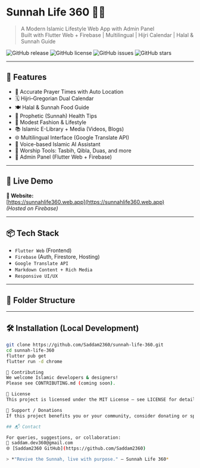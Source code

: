 # Sunnah Life 360 🌙📿

> A Modern Islamic Lifestyle Web App with Admin Panel  
> Built with Flutter Web + Firebase | Multilingual | Hijri Calendar | Halal & Sunnah Guide

![GitHub release](https://img.shields.io/github/v/release/Saddam2360/sunnah-life-360)
![GitHub license](https://img.shields.io/github/license/Saddam2360/sunnah-life-360)
![GitHub issues](https://img.shields.io/github/issues/Saddam2360/sunnah-life-360)
![GitHub stars](https://img.shields.io/github/stars/Saddam2360/sunnah-life-360?style=social)

---

## 🌟 Features

- 📅 Accurate Prayer Times with Auto Location
- 🗓️ Hijri–Gregorian Dual Calendar
- 🍽️ Halal & Sunnah Food Guide
- 🌿 Prophetic (Sunnah) Health Tips
- 🧕 Modest Fashion & Lifestyle
- 📚 Islamic E-Library + Media (Videos, Blogs)
- 🌐 Multilingual Interface (Google Translate API)
- 🧠 Voice-based Islamic AI Assistant
- 🕋 Worship Tools: Tasbih, Qibla, Duas, and more
- 🔐 Admin Panel (Flutter Web + Firebase)

---

## 🚀 Live Demo

**🔗 Website:**  
[https://sunnahlife360.web.app](https://sunnahlife360.web.app)  
*(Hosted on Firebase)*

---

## 📦 Tech Stack

- `Flutter Web` (Frontend)
- `Firebase` (Auth, Firestore, Hosting)
- `Google Translate API`
- `Markdown Content + Rich Media`
- `Responsive UI/UX`

---

## 📁 Folder Structure


---

## 🛠️ Installation (Local Development)

```bash
git clone https://github.com/Saddam2360/sunnah-life-360.git
cd sunnah-life-360
flutter pub get
flutter run -d chrome

🤝 Contributing
We welcome Islamic developers & designers!
Please see CONTRIBUTING.md (coming soon).

📄 License
This project is licensed under the MIT License – see LICENSE for details.

💖 Support / Donations
If this project benefits you or your community, consider donating or spreading the word 🌍

## 📬 Contact

For queries, suggestions, or collaboration:  
📧 saddam.dev360@gmail.com  
🌐 [Saddam2360 GitHub](https://github.com/Saddam2360)

> *"Revive the Sunnah, live with purpose." – Sunnah Life 360*
